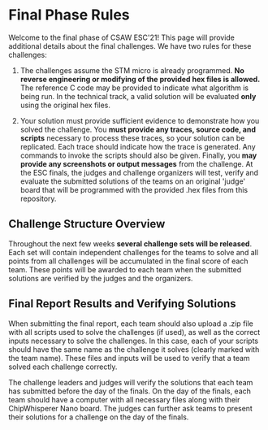 # Final Phase Rules

Welcome to the final phase of CSAW ESC'21! This page will provide additional details about the final challenges. We have two rules for these challenges:

1.	The challenges assume the STM micro is already programmed. **No reverse engineering or modifying of the provided hex files is allowed.** The reference C code may be provided to indicate what algorithm is being run. In the technical track, a valid solution will be evaluated **only** using the original hex files.

2.	Your solution must provide sufficient evidence to demonstrate how you solved the challenge. You **must provide any traces, source code, and scripts** necessary to process these traces, so your solution can be replicated. Each trace should indicate how the trace is generated. Any commands to invoke the scripts should also be given. Finally, you **may provide any screenshots or output messages** from the challenge. At the ESC finals, the judges and challenge organizers will test, verify and evaluate the submitted solutions of the teams on an original 'judge' board that will be programmed with the provided .hex files from this repository.

## Challenge Structure Overview

Throughout the next few weeks **several challenge sets will be released**. Each set will contain independent challenges for the teams to solve and all points from all challenges will be accumulated in the final score of each team. These points will be awarded to each team when the submitted solutions are verified by the judges and the organizers.

## Final Report Results and Verifying Solutions

When submitting the final report, each team should also upload a .zip file with all scripts used to solve the challenges (if used), as well as the correct inputs necessary to solve the challenges. In this case, each of your scripts should have the same name as the challenge it solves (clearly marked with the team name). These files and inputs will be used to verify that a team solved each challenge correctly.

The challenge leaders and judges will verify the solutions that each team has submitted before the day of the finals. On the day of the finals, each team should have a computer with all necessary files along with their ChipWhisperer Nano board. The judges can further ask teams to present their solutions for a challenge on the day of the finals.
